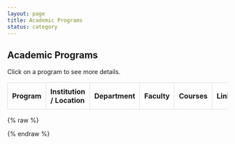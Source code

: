 ```yaml
---
layout: page
title: Academic Programs
status: category
---
```


## Academic Programs

Click on a program to see more details.

<table id="academicTable">
    <thead>
        <tr>
            <th>Program</th>
            <th>Institution / Location</th>
            <th>Department</th>
            <th>Faculty</th>
            <th>Courses</th>
            <th>Link</th>
            <th>Exhibitions</th>
        </tr>
    </thead>
    <tbody></tbody>
</table>

{% raw %}
<script>
document.addEventListener("DOMContentLoaded", function() {
    const tableBody = document.querySelector("#academicTable tbody");

    const data = [
        {
            "Program": "Masters in Historic Preservation",
            "Institution": "SAIC",
            "Department": "Department of Historic Preservation",
            "Faculty": "Richard Friedman; Nicholas Lowe",
            "Courses": "Preservation Law; Physical Documentation; Restoration Design Studio",
            "Link": "https://www.saic.edu/historic-preservation",
            "Exhibition": "https://www.saic.edu/historic-preservation/people/projects",
            "Details": "SAIC offers a comprehensive preservation program that covers legal, documentation, and restoration techniques."
        },
        {
            "Program": "Master of Historic Preservation",
            "Institution": "University of Florida",
            "Department": "College of Design, Construction and Planning",
            "Faculty": "Cleary Larkin; Linda Stevenson",
            "Courses": "DCP 6710 History and Theory of Historic Preservation",
            "Link": "https://dcp.ufl.edu/historic-preservation/",
            "Exhibition": "https://dcp.ufl.edu/historic-preservation/projects",
            "Details": "University of Florida provides interdisciplinary training in historic preservation with hands-on fieldwork."
        }
    ];

    data.forEach(row => {
        // Create main row (always visible)
        let mainRow = document.createElement("tr");
        mainRow.innerHTML = `
            <td>${row["Program"]}</td>
            <td>${row["Institution"]}</td>
            <td>${row["Department"]}</td>
            <td>${row["Faculty"]}</td>
            <td>${row["Courses"]}</td>
            <td><a href="${row["Link"]}" target="_blank">View Program</a></td>
            <td><a href="${row["Exhibition"]}" target="_blank">View Exhibition</a></td>
        `;

        // Create hidden details row
        let detailsRow = document.createElement("tr");
        detailsRow.classList.add("details-row", "hidden");

        let detailsTd = document.createElement("td");
        detailsTd.setAttribute("colspan", "7"); // Expand across all columns
        detailsTd.innerHTML = `<strong>More Info:</strong> ${row["Details"]}`;
        detailsRow.appendChild(detailsTd);

        // Click event to toggle expansion
        mainRow.addEventListener("click", function() {
            detailsRow.classList.toggle("hidden");
        });

        tableBody.appendChild(mainRow);
        tableBody.appendChild(detailsRow);
    });
});
</script>
{% endraw %}

<style>
    table {
        width: 100%;
        border-collapse: collapse;
    }
    th, td {
        padding: 10px;
        border: 1px solid #ddd;
        text-align: left;
    }
    .hidden {
        display: none;  /* Initially hide the details row */
    }
    .details-row td {
        background-color: #f9f9f9; /* Light background for expanded row */
    }
    tr:hover {
        background-color: #f1f1f1;
        cursor: pointer;
    }
</style>
